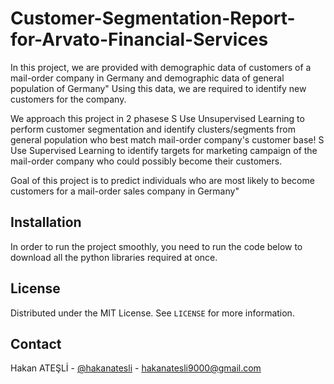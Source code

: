# Customer-Segmentation-Report-for-Arvato-Financial-Services

In this project, we are provided with demographic data of customers of a mail-order company in 
Germany and demographic data of general population of Germany" Using this data, we are required to 
identify new customers for the company.


We approach this project in 2 phasese
S Use Unsupervised Learning to perform customer segmentation and identify clusters/segments 
from general population who best match mail-order company's customer base!
S Use Supervised Learning to identify targets for marketing campaign of the mail-order company 
who could possibly become their customers.


Goal of this project is to predict individuals who are most likely to become customers for a mail-order 
sales company in Germany"

## Installation

In order to run the project smoothly, you need to run the code below to download all the python libraries required at once.


## License

Distributed under the MIT License. See `LICENSE` for more information.


<!-- CONTACT -->
## Contact

Hakan ATEŞLİ - [@hakanatesli](https://www.linkedin.com/in/hakanatesli/) - hakanatesli9000@gmail.com
